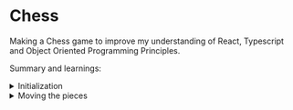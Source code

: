 # Chess

Making a Chess game to improve my understanding of React, Typescript and Object Oriented Programming Principles.

Summary and learnings:

<details>
<summary>Initialization</summary>

Chessboard creation logic (2-d array):

```tsx
const verticalAxis = ["1", "2", "3", "4", "5", "6", "7", "8"];
const horizontalAxis = ["a", "b", "c", "d", "e", "f", "g", "h"];

export default function ChessBoard() {
  let board = [];
  for (let j = verticalAxis.length - 1; j >= 0; j--) {
    for (let i = 0; i < horizontalAxis.length; i++) {
      const number = j + i + 2; // index start at 0
      if (number % 2 === 0) {
        board.push(
          <div className="tile white-tile">
            [{horizontalAxis[i]} {verticalAxis[j]}]
          </div>
        );
      } else {
        board.push(
          <div className="tile black-tile">
            [{horizontalAxis[i]} {verticalAxis[j]}]
          </div>
        );
      }
    }
  }
  return <div id="chessboard">{board}</div>;
}
```

place-content : center place object in the middle of div

Rendering the pieces:

```tsx
interface piece {
  image: string | undefined;
  x: number;
  y: number;
}

const pieces: piece[] = [];

// For rendering other pieces
for (let p = 0; p < 2; p++) {
  const type = p === 0 ? "b" : "w";
  const y = p === 0 ? 7 : 0;
  pieces.push({ image: `assets/images/rook_${type}.png`, x: {value keeps changing}, y })
}
// Rendering the Black pawns
for (let i = 0; i < 8; i++) {
  pieces.push({ image: "assets/images/pawn_b.png", x: i, y: 6 });
}

// Rendering the White pawns
for (let i = 0; i < 8; i++) {
  pieces.push({ image: "assets/images/pawn_w.png", x: i, y: 1 });
}

```

Rendering the image as a background image so the browser doesn't think it is a file:

```tsx
{
  image && (
    <div
      style={{ backgroundImage: `url(${image})` }}
      className="chess-piece"
    ></div>
  );
}
```

image != null && {render} is same as image &&

</details>

<details>
<summary>Moving the pieces</summary>

```tsx
function grabPiece(e: React.MouseEvent<HTMLDivElement, MouseEvent>) {
  const element = e.target as HTMLElement;
  if (element.classList.contains("chess-piece")) {
    // change the x and y postions
  }
  // recognize the grabbed element as the active piece
}

function movePiece(e: React.MouseEvent) {
  if (activePiece) {
    // utilizes the active piece and not other peices
    const x = e.clientX - 50;
    const y = e.clientY - 50;
    activePiece.style.position = "absolute";
    activePiece.style.left = `${x}px`;
    activePiece.style.top = `${y}px`;
  }
}

function dropPiece(e: React.MouseEvent) {
  if (activePiece) {
    activePiece = null;
  }
}
```

useRef - similiar to state, it persists between re-renders however does not re-render the component. You never want to set the value using ref as it does not update the state

Logged the chessboard ref to get offsetX and Y

```tsx
const minX = chessboard.offsetLeft;
const minY = chessboard.offsetLeft;
activePiece.style.left = x < minX ? `${minX}px` : `${x}px`;
activePiece.style.top = y < minY ? `${minY}px` : `${y}px`;
```

</details>
